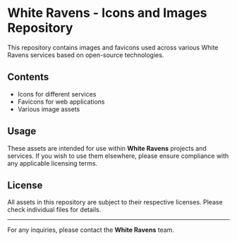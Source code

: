 # White Ravens - Icons and Images Repository

This repository contains images and favicons used across various White Ravens services based on open-source technologies.

## Contents
- Icons for different services
- Favicons for web applications
- Various image assets

## Usage
These assets are intended for use within **White Ravens** projects and services. If you wish to use them elsewhere, please ensure compliance with any applicable licensing terms.

## License
All assets in this repository are subject to their respective licenses. Please check individual files for details.

---

For any inquiries, please contact the **White Ravens** team.
